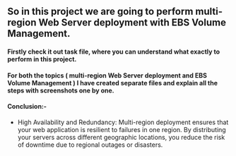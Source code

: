 ## So in this project we are going to perform multi-region Web Server deployment with EBS Volume Management.

####  Firstly check it out task file, where you can understand what exactly to perform in this project. 

####  For both the topics ( multi-region Web Server deployment and EBS Volume Management ) I have created separate files and explain all the steps with screenshots one by one.

#### Conclusion:- 

* High Availability and Redundancy: Multi-region deployment ensures that your web application is resilient to failures in one region. By distributing your servers across different            geographic locations, you reduce the risk of downtime due to regional outages or disasters.
